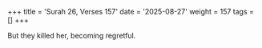 +++
title = 'Surah 26, Verses 157'
date = '2025-08-27'
weight = 157
tags = []
+++

But they killed her, becoming regretful.